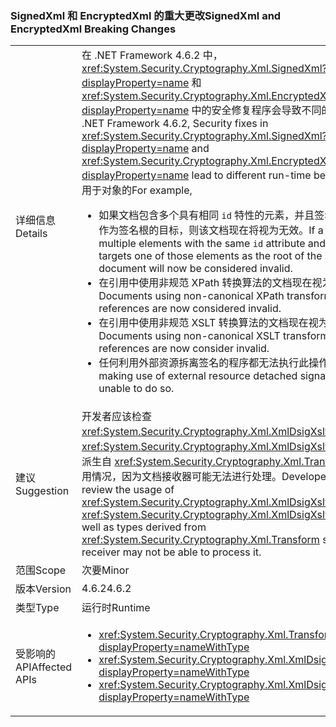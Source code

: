 ### <a name="signedxml-and-encryptedxml-breaking-changes"></a><span data-ttu-id="50e82-101">SignedXml 和 EncryptedXml 的重大更改</span><span class="sxs-lookup"><span data-stu-id="50e82-101">SignedXml and EncryptedXml Breaking Changes</span></span>

|   |   |
|---|---|
|<span data-ttu-id="50e82-102">详细信息</span><span class="sxs-lookup"><span data-stu-id="50e82-102">Details</span></span>|<span data-ttu-id="50e82-103">在 .NET Framework 4.6.2 中，<xref:System.Security.Cryptography.Xml.SignedXml?displayProperty=name> 和 <xref:System.Security.Cryptography.Xml.EncryptedXml?displayProperty=name> 中的安全修复程序会导致不同的运行时行为。</span><span class="sxs-lookup"><span data-stu-id="50e82-103">In .NET Framework 4.6.2, Security fixes in <xref:System.Security.Cryptography.Xml.SignedXml?displayProperty=name> and <xref:System.Security.Cryptography.Xml.EncryptedXml?displayProperty=name> lead to different run-time behaviors.</span></span> <span data-ttu-id="50e82-104">例如，应用于对象的</span><span class="sxs-lookup"><span data-stu-id="50e82-104">For example,</span></span><ul><li><span data-ttu-id="50e82-105">如果文档包含多个具有相同 <code>id</code> 特性的元素，并且签名将其中一个元素作为签名根的目标，则该文档现在将视为无效。</span><span class="sxs-lookup"><span data-stu-id="50e82-105">If a document has multiple elements with the same <code>id</code> attribute and a signature targets one of those elements as the root of the signature, the document will now be considered invalid.</span></span></li><li><span data-ttu-id="50e82-106">在引用中使用非规范 XPath 转换算法的文档现在视为无效。</span><span class="sxs-lookup"><span data-stu-id="50e82-106">Documents using non-canonical XPath transform algorithms in references are now considered invalid.</span></span></li><li><span data-ttu-id="50e82-107">在引用中使用非规范 XSLT 转换算法的文档现在视为无效。</span><span class="sxs-lookup"><span data-stu-id="50e82-107">Documents using non-canonical XSLT transform algorithms in references are now consider invalid.</span></span></li><li><span data-ttu-id="50e82-108">任何利用外部资源拆离签名的程序都无法执行此操作。</span><span class="sxs-lookup"><span data-stu-id="50e82-108">Any program making use of external resource detached signatures will be unable to do so.</span></span></li></ul>|
|<span data-ttu-id="50e82-109">建议</span><span class="sxs-lookup"><span data-stu-id="50e82-109">Suggestion</span></span>|<span data-ttu-id="50e82-110">开发者应该检查 <xref:System.Security.Cryptography.Xml.XmlDsigXsltTransform> 和 <xref:System.Security.Cryptography.Xml.XmlDsigXsltTransform> 以及派生自 <xref:System.Security.Cryptography.Xml.Transform> 的类型的使用情况，因为文档接收器可能无法进行处理。</span><span class="sxs-lookup"><span data-stu-id="50e82-110">Developers might want to review the usage of <xref:System.Security.Cryptography.Xml.XmlDsigXsltTransform> and <xref:System.Security.Cryptography.Xml.XmlDsigXsltTransform>, as well as types derived from <xref:System.Security.Cryptography.Xml.Transform> since a document receiver may not be able to process it.</span></span>|
|<span data-ttu-id="50e82-111">范围</span><span class="sxs-lookup"><span data-stu-id="50e82-111">Scope</span></span>|<span data-ttu-id="50e82-112">次要</span><span class="sxs-lookup"><span data-stu-id="50e82-112">Minor</span></span>|
|<span data-ttu-id="50e82-113">版本</span><span class="sxs-lookup"><span data-stu-id="50e82-113">Version</span></span>|<span data-ttu-id="50e82-114">4.6.2</span><span class="sxs-lookup"><span data-stu-id="50e82-114">4.6.2</span></span>|
|<span data-ttu-id="50e82-115">类型</span><span class="sxs-lookup"><span data-stu-id="50e82-115">Type</span></span>|<span data-ttu-id="50e82-116">运行时</span><span class="sxs-lookup"><span data-stu-id="50e82-116">Runtime</span></span>|
|<span data-ttu-id="50e82-117">受影响的 API</span><span class="sxs-lookup"><span data-stu-id="50e82-117">Affected APIs</span></span>|<ul><li><xref:System.Security.Cryptography.Xml.Transform?displayProperty=nameWithType></li><li><xref:System.Security.Cryptography.Xml.XmlDsigXPathTransform?displayProperty=nameWithType></li><li><xref:System.Security.Cryptography.Xml.XmlDsigXsltTransform?displayProperty=nameWithType></li></ul>|

